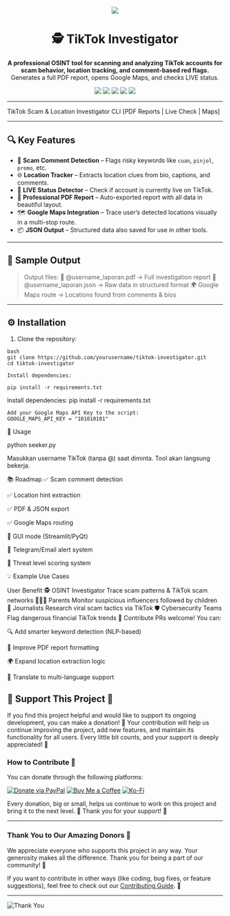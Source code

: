 <p align="center">
  <img src="https://readme-typing-svg.herokuapp.com/?center=true&lines=🕵️+TikTok+Investigator+CLI+Tool;Analyze+Suspicious+Accounts+on+TikTok;PDF+Reports+%7C+Map+Tracking+%7C+LIVE+Check&font=Fira+Code&pause=1000&color=58A6FF&center=true&width=1000&height=50">
</p>

<h1 align="center">🕵️ TikTok Investigator <code></code></h1>

<p align="center">
  <b>A professional OSINT tool for scanning and analyzing TikTok accounts for scam behavior, location tracking, and comment-based red flags.</b><br>
  Generates a full PDF report, opens Google Maps, and checks LIVE status.
</p>

<p align="center">
  <img src="https://img.shields.io/badge/Python-3.12+-blue.svg?logo=python">
  <img src="https://img.shields.io/badge/License-MIT-green.svg">
  <img src="https://img.shields.io/badge/Platform-Windows%7CLinux%7CMacOS-lightgrey">
  <img src="https://img.shields.io/badge/Report-PDF%20Auto-red.svg?logo=adobeacrobatreader">
  <img src="https://img.shields.io/badge/Map-Google%20Route-yellow.svg?logo=googlemaps">
</p>

---

   TikTok Scam & Location Investigator CLI
     [PDF Reports | Live Check | Maps]      

---

## 🔍 Key Features

- 🧠 **Scam Comment Detection** – Flags risky keywords like `cuan`, `pinjol`, `promo`, etc.
- 🌐 **Location Tracker** – Extracts location clues from bio, captions, and comments.
- 🎥 **LIVE Status Detector** – Check if account is currently live on TikTok.
- 🧾 **Professional PDF Report** – Auto-exported report with all data in beautiful layout.
- 🗺️ **Google Maps Integration** – Trace user’s detected locations visually in a multi-stop route.
- 📦 **JSON Output** – Structured data also saved for use in other tools.

---

## 🧪 Sample Output

> Output files:
> 📄 @username_laporan.pdf → Full investigation report
> 📜 @username_laporan.json → Raw data in structured format
> 🌍 Google Maps route → Locations found from comments & bios


---

## ⚙️ Installation

1. Clone the repository:

```
bash
git clone https://github.com/yourusername/tiktok-investigator.git
cd tiktok-investigator

Install dependencies:

pip install -r requirements.txt

```
Install dependencies:
pip install -r requirements.txt

```
Add your Google Maps API Key to the script:
GOOGLE_MAPS_API_KEY = "101010101"

```
🚀 Usage

python seeker.py


Masukkan username TikTok (tanpa @) saat diminta. Tool akan langsung bekerja.

📚 Roadmap
✅ Scam comment detection

✅ Location hint extraction

✅ PDF & JSON export

✅ Google Maps routing

🚧 GUI mode (Streamlit/PyQt)

🚧 Telegram/Email alert system

🚧 Threat level scoring system

💡 Example Use Cases

User	Benefit
🕵️ OSINT Investigator	Trace scam patterns & TikTok scam networks
👨‍👩‍👧 Parents	Monitor suspicious influencers followed by children
📰 Journalists	Research viral scam tactics via TikTok
🛡️ Cybersecurity Teams	Flag dangerous financial TikTok trends
🤝 Contribute
PRs welcome! You can:

🔍 Add smarter keyword detection (NLP-based)

🎨 Improve PDF report formatting

🌍 Expand location extraction logic

💬 Translate to multi-language support



## 🌟 Support This Project 🌟

If you find this project helpful and would like to support its ongoing development, you can make a donation! 💖 Your contribution will help us continue improving the project, add new features, and maintain its functionality for all users. Every little bit counts, and your support is deeply appreciated! 🙏

### How to Contribute 💸

You can donate through the following platforms:

[![Donate via PayPal](https://img.shields.io/badge/Donate-PayPal-blue?style=for-the-badge&logo=paypal)](https://www.paypal.com/donate?hosted_button_id=YOUR_PAYPAL_LINK)
[![Buy Me a Coffee](https://img.shields.io/badge/Buy%20Me%20a%20Coffee-Donate-yellow?style=for-the-badge&logo=buymeacoffee)](https://www.buymeacoffee.com/YOUR_USERNAME)
[![Ko-Fi](https://img.shields.io/badge/Donate-Ko--Fi-blue?style=for-the-badge&logo=ko-fi)](https://ko-fi.com/YOUR_USERNAME)

Every donation, big or small, helps us continue to work on this project and bring it to the next level. 🚀 Thank you for your support! 💖

---

### Thank You to Our Amazing Donors 🌟

We appreciate everyone who supports this project in any way. Your generosity makes all the difference. Thank you for being a part of our community! 💪

If you want to contribute in other ways (like coding, bug fixes, or feature suggestions), feel free to check out our [Contributing Guide](CONTRIBUTING.md). 🚀

---

![Thank You](https://user-images.githubusercontent.com/74038190/212897782-96581536-54a0-4b87-87b4-5e55f95e8a8b.gif)


